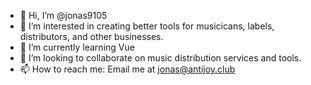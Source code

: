- 👋 Hi, I’m @jonas9105
- 👀 I’m interested in creating better tools for musicicans, labels, distributors, and other businesses.
- 🌱 I’m currently learning Vue
- 💞️ I’m looking to collaborate on music distribution services and tools.
- 📫 How to reach me: Email me at jonas@antijoy.club
